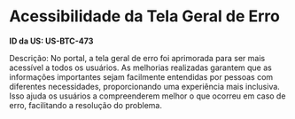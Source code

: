 # Acessibilidade da Tela Geral de Erro

**ID da US: US-BTC-473**

Descrição: No portal, a tela geral de erro foi aprimorada para ser mais acessível a todos os usuários. As melhorias realizadas garantem que as informações importantes sejam facilmente entendidas por pessoas com diferentes necessidades, proporcionando uma experiência mais inclusiva. Isso ajuda os usuários a compreenderem melhor o que ocorreu em caso de erro, facilitando a resolução do problema.